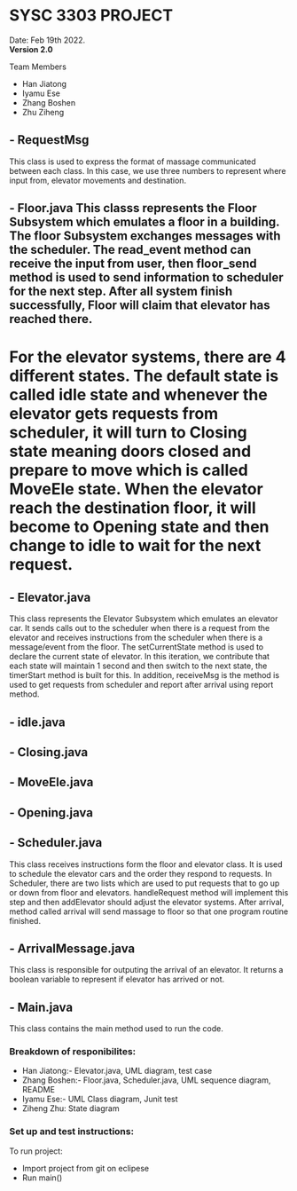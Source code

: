 # SYSC 3303 PROJECT

Date: Feb 19th 2022.  
**Version 2.0**

Team Members
- Han Jiatong
- Iyamu Ese
- Zhang Boshen
- Zhu Ziheng

## - RequestMsg
This class is used to express the format of massage communicated between each class. In this case, we use three numbers to represent where input from, elevator movements and destination.

## - Floor.java This classs represents the Floor Subsystem which emulates a floor in a building. The floor Subsystem exchanges messages with the scheduler. The read_event method can receive the input from user, then floor_send method is used to send information to scheduler for the next step. After all system finish successfully, Floor will claim that elevator has reached there.

# For the elevator systems, there are 4 different states. The default state is called idle state and whenever the elevator gets requests from scheduler, it will turn to Closing state meaning doors closed and prepare to move which is called MoveEle state. When the elevator reach the destination floor, it will become to Opening state and then change to idle to wait for the next request.

## - Elevator.java 
This class represents the Elevator Subsystem which emulates an elevator car. It sends calls out to the scheduler when there is a request from the elevator and receives instructions from the scheduler when there is a message/event from the floor. The setCurrentState method is used to declare the current state of elevator. In this iteration, we contribute that each state will maintain 1 second and then switch to the next state, the timerStart method is built for this. In addition, receiveMsg is the method is used to get requests from scheduler and report after arrival using report method.

## - idle.java

## - Closing.java

## - MoveEle.java

## - Opening.java 

## - Scheduler.java
This class receives instructions form the floor and elevator class. It is used to schedule the elevator cars and the order they respond to requests. In Scheduler, there are two lists which are used to put requests that to go up or down from floor and elevators. handleRequest method will implement this step and then addElevator should adjust the elevator systems. After arrival, method called arrival will send massage to floor so that one program routine finished.

## - ArrivalMessage.java
This class is responsible for outputing the arrival of an elevator. It returns a boolean variable to represent if elevator has arrived or not.

## - Main.java
This class contains the main method used to run the code.

### Breakdown of responibilites:
- Han Jiatong:- Elevator.java, UML diagram, test case
- Zhang Boshen:- Floor.java, Scheduler.java, UML sequence diagram, README
- Iyamu Ese:- UML Class diagram, Junit test
- Ziheng Zhu: State diagram

### Set up and test instructions:
 To run project:
- Import project from git on eclipese
- Run main()
